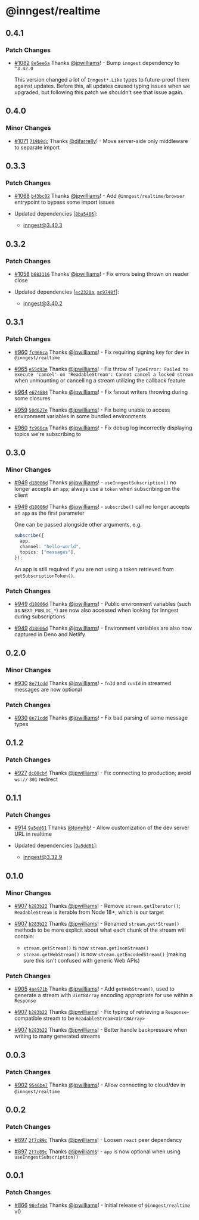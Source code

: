 # @inngest/realtime

## 0.4.1

### Patch Changes

- [#1082](https://github.com/inngest/inngest-js/pull/1082) [`8e5ee6a`](https://github.com/inngest/inngest-js/commit/8e5ee6a7f543a30f4271c3eea98efc24e7ed7d23) Thanks [@jpwilliams](https://github.com/jpwilliams)! - Bump `inngest` dependency to `^3.42.0`

  This version changed a lot of `Inngest*.Like` types to future-proof them against updates.
  Before this, all updates caused typing issues when we upgraded, but following this patch we shouldn't see that issue again.

## 0.4.0

### Minor Changes

- [#1071](https://github.com/inngest/inngest-js/pull/1071) [`719b9dc`](https://github.com/inngest/inngest-js/commit/719b9dcbdb16ab8710a4273a289ec833cfd3242f) Thanks [@djfarrelly](https://github.com/djfarrelly)! - Move server-side only middleware to separate import

## 0.3.3

### Patch Changes

- [#1068](https://github.com/inngest/inngest-js/pull/1068) [`b43bc02`](https://github.com/inngest/inngest-js/commit/b43bc0273d16b5f0fd3ab69d31bcd373245bb27f) Thanks [@jpwilliams](https://github.com/jpwilliams)! - Add `@inngest/realtime/browser` entrypoint to bypass some import issues

- Updated dependencies [[`8ba5486`](https://github.com/inngest/inngest-js/commit/8ba548647ab17b91b750eea997c016dedee9f1c2)]:
  - inngest@3.40.3

## 0.3.2

### Patch Changes

- [#1058](https://github.com/inngest/inngest-js/pull/1058) [`b683116`](https://github.com/inngest/inngest-js/commit/b683116bcf4a4771599b4f953a99b47d98fb015b) Thanks [@jpwilliams](https://github.com/jpwilliams)! - Fix errors being thrown on reader close

- Updated dependencies [[`ec2320a`](https://github.com/inngest/inngest-js/commit/ec2320a2dbbfacf22d2399c0eb28f3280507b49f), [`ac9748f`](https://github.com/inngest/inngest-js/commit/ac9748f506f34f3f9329c73d55d39aeecd76499b)]:
  - inngest@3.40.2

## 0.3.1

### Patch Changes

- [#960](https://github.com/inngest/inngest-js/pull/960) [`fc966ca`](https://github.com/inngest/inngest-js/commit/fc966ca94f699d6534f2fc5c85bbcf5be3c6795a) Thanks [@jpwilliams](https://github.com/jpwilliams)! - Fix requiring signing key for dev in `@inngest/realtime`

- [#965](https://github.com/inngest/inngest-js/pull/965) [`e55d93e`](https://github.com/inngest/inngest-js/commit/e55d93ef481010e677623978ec89e918fcdd606e) Thanks [@jpwilliams](https://github.com/jpwilliams)! - Fix throw of `TypeError: Failed to execute 'cancel' on 'ReadableStream': Cannot cancel a locked stream` when unmounting or cancelling a stream utilizing the callback feature

- [#964](https://github.com/inngest/inngest-js/pull/964) [`e674884`](https://github.com/inngest/inngest-js/commit/e67488412e4d052ce161f6d5ea719db6786880de) Thanks [@jpwilliams](https://github.com/jpwilliams)! - Fix fanout writers throwing during some closures

- [#959](https://github.com/inngest/inngest-js/pull/959) [`50d627e`](https://github.com/inngest/inngest-js/commit/50d627ecdc2fc28ebca046e3a4ab9980f1714132) Thanks [@jpwilliams](https://github.com/jpwilliams)! - Fix being unable to access environment variables in some bundled environments

- [#960](https://github.com/inngest/inngest-js/pull/960) [`fc966ca`](https://github.com/inngest/inngest-js/commit/fc966ca94f699d6534f2fc5c85bbcf5be3c6795a) Thanks [@jpwilliams](https://github.com/jpwilliams)! - Fix debug log incorrectly displaying topics we're subscribing to

## 0.3.0

### Minor Changes

- [#949](https://github.com/inngest/inngest-js/pull/949) [`d18006d`](https://github.com/inngest/inngest-js/commit/d18006dbffe7501b145f914992951439a9859261) Thanks [@jpwilliams](https://github.com/jpwilliams)! - `useInngestSubscription()` no longer accepts an `app`; always use a `token` when subscribing on the client

- [#949](https://github.com/inngest/inngest-js/pull/949) [`d18006d`](https://github.com/inngest/inngest-js/commit/d18006dbffe7501b145f914992951439a9859261) Thanks [@jpwilliams](https://github.com/jpwilliams)! - `subscribe()` call no longer accepts an `app` as the first parameter

  One can be passed alongside other arguments, e.g.

  ```ts
  subscribe({
    app,
    channel: "hello-world",
    topics: ["messages"],
  });
  ```

  An app is still required if you are not using a token retrieved from `getSubscriptionToken()`.

### Patch Changes

- [#949](https://github.com/inngest/inngest-js/pull/949) [`d18006d`](https://github.com/inngest/inngest-js/commit/d18006dbffe7501b145f914992951439a9859261) Thanks [@jpwilliams](https://github.com/jpwilliams)! - Public environment variables (such as `NEXT_PUBLIC_*`) are now also accessed when looking for Inngest during subscriptions

- [#949](https://github.com/inngest/inngest-js/pull/949) [`d18006d`](https://github.com/inngest/inngest-js/commit/d18006dbffe7501b145f914992951439a9859261) Thanks [@jpwilliams](https://github.com/jpwilliams)! - Environment variables are also now captured in Deno and Netlify

## 0.2.0

### Minor Changes

- [#930](https://github.com/inngest/inngest-js/pull/930) [`8e71cdd`](https://github.com/inngest/inngest-js/commit/8e71cddda13289bcc3a1f0bff7cff9cec54439ae) Thanks [@jpwilliams](https://github.com/jpwilliams)! - `fnId` and `runId` in streamed messages are now optional

### Patch Changes

- [#930](https://github.com/inngest/inngest-js/pull/930) [`8e71cdd`](https://github.com/inngest/inngest-js/commit/8e71cddda13289bcc3a1f0bff7cff9cec54439ae) Thanks [@jpwilliams](https://github.com/jpwilliams)! - Fix bad parsing of some message types

## 0.1.2

### Patch Changes

- [#927](https://github.com/inngest/inngest-js/pull/927) [`dc00cbf`](https://github.com/inngest/inngest-js/commit/dc00cbf197c776b8ff04fb67cbc1d3a62569f6d0) Thanks [@jpwilliams](https://github.com/jpwilliams)! - Fix connecting to production; avoid `ws://` `301` redirect

## 0.1.1

### Patch Changes

- [#914](https://github.com/inngest/inngest-js/pull/914) [`9a5dd61`](https://github.com/inngest/inngest-js/commit/9a5dd61abb03936bf2df6196ee48e626508b70bf) Thanks [@tonyhb](https://github.com/tonyhb)! - Allow customization of the dev server URL in realtime

- Updated dependencies [[`9a5dd61`](https://github.com/inngest/inngest-js/commit/9a5dd61abb03936bf2df6196ee48e626508b70bf)]:
  - inngest@3.32.9

## 0.1.0

### Minor Changes

- [#907](https://github.com/inngest/inngest-js/pull/907) [`b283b22`](https://github.com/inngest/inngest-js/commit/b283b221723d27e9d64e5f36e3751a9c697a4c09) Thanks [@jpwilliams](https://github.com/jpwilliams)! - Remove `stream.getIterator()`; `ReadableStream` is iterable from Node 18+, which is our target

- [#907](https://github.com/inngest/inngest-js/pull/907) [`b283b22`](https://github.com/inngest/inngest-js/commit/b283b221723d27e9d64e5f36e3751a9c697a4c09) Thanks [@jpwilliams](https://github.com/jpwilliams)! - Renamed `stream.get*Stream()` methods to be more explicit about what each chunk of the stream will contain:

  - `stream.getStream()` is now `stream.getJsonStream()`
  - `stream.getWebStream()` is now `stream.getEncodedStream()` (making sure this isn't confused with generic Web APIs)

### Patch Changes

- [#905](https://github.com/inngest/inngest-js/pull/905) [`4ae971b`](https://github.com/inngest/inngest-js/commit/4ae971bda2141bf9e25a250783e5256d9b907d49) Thanks [@jpwilliams](https://github.com/jpwilliams)! - Add `getWebStream()`, used to generate a stream with `Uint8Array` encoding appropriate for use within a `Response`

- [#907](https://github.com/inngest/inngest-js/pull/907) [`b283b22`](https://github.com/inngest/inngest-js/commit/b283b221723d27e9d64e5f36e3751a9c697a4c09) Thanks [@jpwilliams](https://github.com/jpwilliams)! - Fix typing of retrieving a `Response`-compatible stream to be `ReadableStream<Uint8Array>`

- [#907](https://github.com/inngest/inngest-js/pull/907) [`b283b22`](https://github.com/inngest/inngest-js/commit/b283b221723d27e9d64e5f36e3751a9c697a4c09) Thanks [@jpwilliams](https://github.com/jpwilliams)! - Better handle backpressure when writing to many generated streams

## 0.0.3

### Patch Changes

- [#902](https://github.com/inngest/inngest-js/pull/902) [`9546be7`](https://github.com/inngest/inngest-js/commit/9546be72b03a01c0f9d8efcf8ca5bb2639e23473) Thanks [@jpwilliams](https://github.com/jpwilliams)! - Allow connecting to cloud/dev in `@inngest/realtime`

## 0.0.2

### Patch Changes

- [#897](https://github.com/inngest/inngest-js/pull/897) [`2f7c89c`](https://github.com/inngest/inngest-js/commit/2f7c89c6c60668349f2cb792ed219b20c6c271f0) Thanks [@jpwilliams](https://github.com/jpwilliams)! - Loosen `react` peer dependency

- [#897](https://github.com/inngest/inngest-js/pull/897) [`2f7c89c`](https://github.com/inngest/inngest-js/commit/2f7c89c6c60668349f2cb792ed219b20c6c271f0) Thanks [@jpwilliams](https://github.com/jpwilliams)! - `app` is now optional when using `useInngestSubscription()`

## 0.0.1

### Patch Changes

- [#866](https://github.com/inngest/inngest-js/pull/866) [`98efeb4`](https://github.com/inngest/inngest-js/commit/98efeb4eb6f80f418251a22377f428b42b9fff37) Thanks [@jpwilliams](https://github.com/jpwilliams)! - Initial release of `@inngest/realtime` v0
